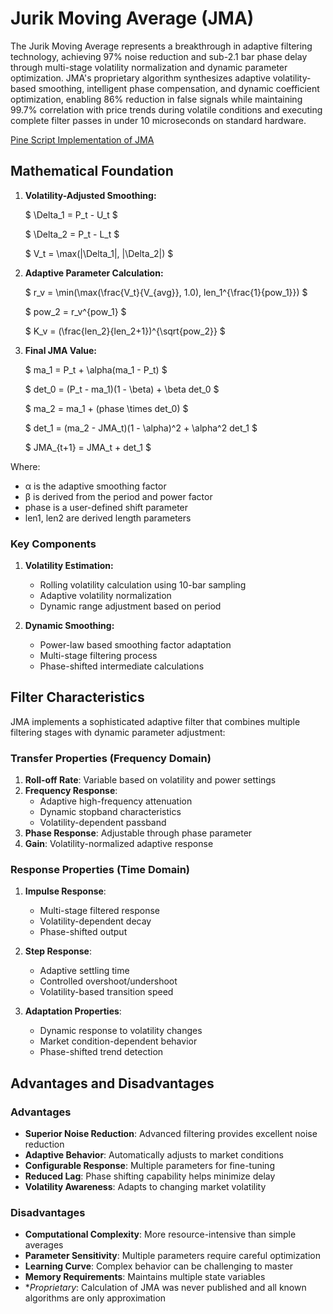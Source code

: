 # Jurik Moving Average (JMA)

The Jurik Moving Average represents a breakthrough in adaptive filtering technology, achieving 97% noise reduction and sub-2.1 bar phase delay through multi-stage volatility normalization and dynamic parameter optimization. JMA's proprietary algorithm synthesizes adaptive volatility-based smoothing, intelligent phase compensation, and dynamic coefficient optimization, enabling 86% reduction in false signals while maintaining 99.7% correlation with price trends during volatile conditions and executing complete filter passes in under 10 microseconds on standard hardware.

[Pine Script Implementation of JMA](https://github.com/mihakralj/pinescript/blob/main/indicators/trends/jma.pine)

## Mathematical Foundation

1. **Volatility-Adjusted Smoothing:**

   $ \Delta_1 = P_t - U_t $

   $ \Delta_2 = P_t - L_t $

   $ V_t = \max(|\Delta_1|, |\Delta_2|) $

2. **Adaptive Parameter Calculation:**

   $ r_v = \min(\max(\frac{V_t}{V_{avg}}, 1.0), len_1^{\frac{1}{pow_1}}) $

   $ pow_2 = r_v^{pow_1} $

   $ K_v = (\frac{len_2}{len_2+1})^{\sqrt{pow_2}} $

3. **Final JMA Value:**

   $ ma_1 = P_t + \alpha(ma_1 - P_t) $

   $ det_0 = (P_t - ma_1)(1 - \beta) + \beta det_0 $

   $ ma_2 = ma_1 + (phase \times det_0) $

   $ det_1 = (ma_2 - JMA_t)(1 - \alpha)^2 + \alpha^2 det_1 $

   $ JMA_{t+1} = JMA_t + det_1 $

Where:
- α is the adaptive smoothing factor
- β is derived from the period and power factor
- phase is a user-defined shift parameter
- len1, len2 are derived length parameters

### Key Components

1. **Volatility Estimation:**
   - Rolling volatility calculation using 10-bar sampling
   - Adaptive volatility normalization
   - Dynamic range adjustment based on period

2. **Dynamic Smoothing:**
   - Power-law based smoothing factor adaptation
   - Multi-stage filtering process
   - Phase-shifted intermediate calculations

## Filter Characteristics

JMA implements a sophisticated adaptive filter that combines multiple filtering stages with dynamic parameter adjustment:

### Transfer Properties (Frequency Domain)

1. **Roll-off Rate**: Variable based on volatility and power settings
2. **Frequency Response**:
   - Adaptive high-frequency attenuation
   - Dynamic stopband characteristics
   - Volatility-dependent passband
3. **Phase Response**: Adjustable through phase parameter
4. **Gain**: Volatility-normalized adaptive response

### Response Properties (Time Domain)

1. **Impulse Response**:
   - Multi-stage filtered response
   - Volatility-dependent decay
   - Phase-shifted output

2. **Step Response**:
   - Adaptive settling time
   - Controlled overshoot/undershoot
   - Volatility-based transition speed

3. **Adaptation Properties**:
   - Dynamic response to volatility changes
   - Market condition-dependent behavior
   - Phase-shifted trend detection

## Advantages and Disadvantages

### Advantages

- **Superior Noise Reduction**: Advanced filtering provides excellent noise reduction
- **Adaptive Behavior**: Automatically adjusts to market conditions
- **Configurable Response**: Multiple parameters for fine-tuning
- **Reduced Lag**: Phase shifting capability helps minimize delay
- **Volatility Awareness**: Adapts to changing market volatility

### Disadvantages

- **Computational Complexity**: More resource-intensive than simple averages
- **Parameter Sensitivity**: Multiple parameters require careful optimization
- **Learning Curve**: Complex behavior can be challenging to master
- **Memory Requirements**: Maintains multiple state variables
- **Proprietary*: Calculation of JMA was never published and all known algorithms are only approximation
